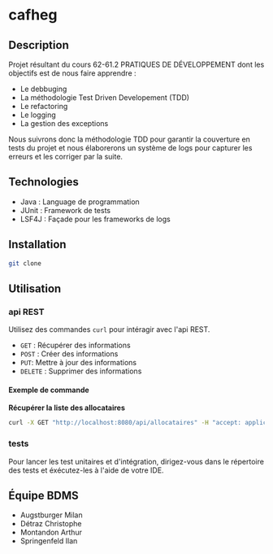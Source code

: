 # cafheg

## Description

Projet résultant du cours 62-61.2 PRATIQUES DE DÉVELOPPEMENT dont les objectifs est de nous faire apprendre :
- Le debbuging
- La méthodologie Test Driven Developement (TDD)
- Le refactoring
- Le logging
- La gestion des exceptions

Nous suivrons donc la méthodologie TDD pour garantir la couverture en tests du projet et nous élaborerons un système de logs pour capturer les erreurs et les corriger par la suite.

## Technologies

- Java : Language de programmation
- JUnit : Framework de tests
- LSF4J : Façade pour les frameworks de logs

## Installation

```sh
git clone 
```

## Utilisation
### api REST
Utilisez des commandes `curl` pour intéragir avec l'api REST.
- `GET` : Récupérer des informations
- `POST` : Créer des informations
- `PUT`: Mettre à jour des informations
- `DELETE` : Supprimer des informations

#### Exemple de commande

**Récupérer la liste des allocataires**

```sh
curl -X GET "http://localhost:8080/api/allocataires" -H "accept: application/json"
```

### tests
Pour lancer les test unitaires et d'intégration, dirigez-vous dans le répertoire des tests et éxécutez-les à l'aide de votre IDE.

## Équipe BDMS

- Augstburger Milan
- Détraz Christophe
- Montandon Arthur
- Springenfeld Ilan
